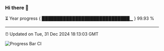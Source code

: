 ### Hi there 👋

⏳ Year progress { █████████████████████████████▁ } 99.93 %

---

⏰ Updated on Tue, 31 Dec 2024 18:13:03 GMT

![Progress Bar CI](https://github.com/Shyam-Makwana/GitHub-Actions-Demo/workflows/Progress%20Bar%20CI/badge.svg)

